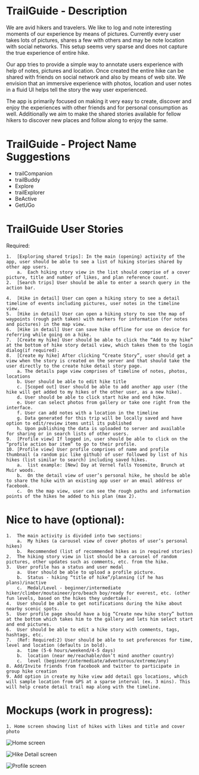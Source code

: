 TrailGuide - Description
========================

We are avid hikers and travelers. We like to log and note interesting moments of our experience by means of pictures. Currently every user takes lots of pictures, shares a few with others and may be note location with social networks. This setup seems very sparse and does not capture the true experience of entire hike. 

Our app tries to provide a simple way to annotate users experience with help of notes, pictures and location. Once created the entire hike can be shared with friends on social network and also by means of web site. We envision that an immersive experience with photos, location and user notes in a fluid UI helps tell the story the way user experienced. 

The app is primarily focused on making it very easy to create, discover and enjoy the experiences with other friends and for personal consumption as well. Additionally we aim to make the shared stories available for fellow hikers to discover new places and follow along to enjoy the same. 

  

TrailGuide - Project Name Suggestions
=====================================

  * trailCompanion
  * trailBuddy
  * Explore
  * trailExplorer
  * BeActive
  * GetUGo



TrailGuide User Stories
=======================

Required:

    1.  [Exploring shared trips]: In the main (opening) activity of the app, user should be able to see a list of hiking stories shared by other app users.
        a.  Each hiking story view in the list should comprise of a cover picture, title and number of likes, and plan reference count.
    2.  [Search trips] User should be able to enter a search query in the action bar.
    
    4.  [Hike in detail] User can open a hiking story to see a detail timeline of events including pictures, user notes in the timeline view.
    5.  [Hike in detail] User can open a hiking story to see the map of waypoints (rough path taken) with markers for information (for notes and pictures) in the map view.
    6.  [Hike in detail] User can save hike offline for use on device for referring while going on a hike.
    7.  [Create my hike] User should be able to click the “Add to my hike” at the bottom of hike story detail view, which takes them to the login dialog(if required).
    8.  [Create my hike] After clicking “Create Story”, user should get a view when the story is created on the server and that should take the user directly to the create hike detail story page. 
        a. The details page view comprises of timeline of notes, photos, locations
        b. User should be able to edit hike title
        c. [Scoped out] User should be able to add another app user (the hike will get added to my hikes of the other user, as a new hike).
        d. User should be able to click start hike and end hike.
        e. User can select photos from gallery or take one right from the interface.
        f. User can add notes with a location in the timeline 
        g. Data generated for this trip will be locally saved and have option to edit/review items until its published
        h. Upon publishing the data is uploaded to server and available for sharing or in search lists of other users.
    9.  [Profile view] If logged in, user should be able to click on the “profile action bar item” to go to their profile.
    10. [Profile view] User profile comprises of name and profile thumbnail (a random pic like github) of user followed by list of his hikes (list similar to search) including saved hikes.
        a.  list example: [New] Day at Vernel falls Yosemite, Brunch at Muir woods.
        b.  On the detail view of user’s personal hike, he should be able to share the hike with an existing app user or an email address or facebook.
        c.  On the map view, user can see the rough paths and information points of the hikes he added to his plan (max 2).
    
    

Nice to have (optional):
========================

    1.  The main activity is divided into two sections:
        a.  My hikes (a carousel view of cover photos of user’s personal hikes)
        b.  Recommended (list of recommended hikes as in required stories)
    2.  The hiking story view in list should be a carousel of random pictures, other updates such as comments, etc. from the hike.
    3.  User profile has a status and user medal
        a.  User should be able to upload a profile picture.
        b.  Status - hiking “title of hike”/planning (if he has plans)/inactive
        c.  Medal/Level - beginner/intermediate hiker/climber/moutaineer/pro/beach boy/ready for everest, etc. (other fun levels, based on the hikes they undertake).
    4.  User should be able to get notifications during the hike about nearby scenic spots.
    5.  User profile page should have a big “Create new hike story” button at the bottom which takes him to the gallery and lets him select start and end pictures.
    6.  User should be able to edit a hike story with comments, tags, hashtags, etc.
    7.  (Ref: Required:2) User should be able to set preferences for time, level and location (defaults in bold).
        a.  time (5-6 hours/weekend/4-5 days)
        b.  location (near me/reachable/don’t mind another country)
        c.  level (beginner/intermediate/adventurous/extreme/any)
    8. Add/Invite friends from facebook and twitter to participate in group hike creation
    9. Add option in create my hike view add detail gps locations, which will sample location from GPS at a sparse interval (ex. 3 mins). This will help create detail trail map along with the timeline.


Mockups (work in progress):
===========================

    1. Home screen showing list of hikes with likes and title and cover photo
    
![Home screen](./mockups/guide_home.png)

![Hike Detail screen](./mockups/hike_detail.png)

![Profile screen](./mockups/profile.png)




